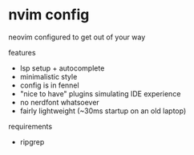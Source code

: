 # nvim config 

neovim configured to get out of your way

features
- lsp setup + autocomplete 
- minimalistic style
- config is in fennel
- "nice to have" plugins simulating IDE experience
- no nerdfont whatsoever
- fairly lightweight (~30ms startup on an old laptop)

requirements
- ripgrep
